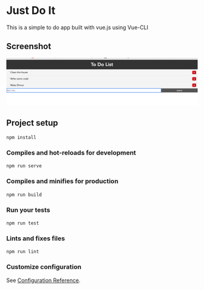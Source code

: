 # Just Do It

This is a simple to do app built with vue.js using Vue-CLI

## Screenshot

![](https://github.com/kerenKi/Just-Do-It/blob/master/Screenshot%202019-07-27%20at%2018.17.05.png)

## Project setup
```
npm install
```

### Compiles and hot-reloads for development
```
npm run serve
```

### Compiles and minifies for production
```
npm run build
```

### Run your tests
```
npm run test
```

### Lints and fixes files
```
npm run lint
```

### Customize configuration
See [Configuration Reference](https://cli.vuejs.org/config/).
